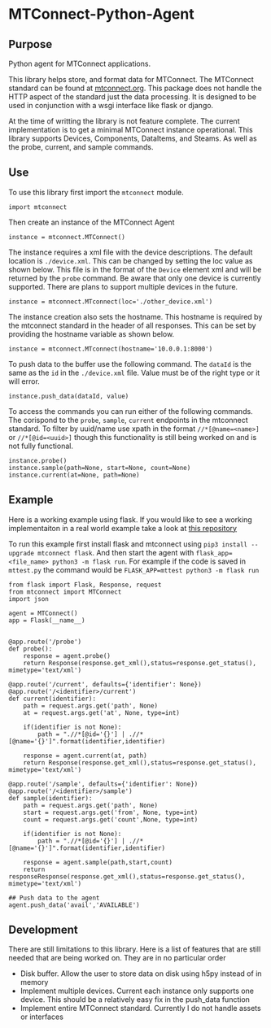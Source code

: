 # MTConnect-Python-Agent
## Purpose
Python agent for MTConnect applications.

This library helps store, and format data for MTConnect. The MTConnect standard can be found at [mtconnect.org](https://www.mtconnect.org). This package does not handle the HTTP aspect of the standard just the data processing. It is designed to be used in conjunction with a wsgi interface like flask or django.

At the time of writting the library is not feature complete. The current implementation is to get a minimal MTConnect instance operational. This library supports Devices, Components, DataItems, and Steams. As well as the probe, current, and sample commands.

## Use
To use this library first import the `mtconnect` module.

```
import mtconnect
```

Then create an instance of the MTConnect Agent

```
instance = mtconnect.MTConnect()
```


The instance requires a xml file with the device descriptions. The default location is `./device.xml`. This can be changed by setting the loc value as shown below. This file is in the format of the `Device` element xml and will be returned by the `probe` command. Be aware that only one device is currently supported. There are plans to support multiple devices in the future.

```
instance = mtconnect.MTconnect(loc='./other_device.xml')
```


The instance creation also sets the hostname. This hostname is required by the mtconnect standard in the header of all responses. This can be set by providing the hostname variable as shown below.

```
instance = mtconnect.MTconnect(hostname='10.0.0.1:8000')
```


To push data to the buffer use the following command. The `dataId` is the same as the `id` in the `./device.xml` file. Value must be of the right type or it will error.
```
instance.push_data(dataId, value)
```

To access the commands you can run either of the following commands. The corispond to the `probe`, `sample`, `current` endpoints in the mtconnect standard. To filter by uuid/name use xpath in the format `//*[@name=<name>]` or `//*[@id=<uuid>]` though this functionality is still being worked on and is not fully functional.

```
instance.probe()
instance.sample(path=None, start=None, count=None)
instance.current(at=None, path=None)
```
## Example
Here is a working example using flask. If you would like to see a working implementaiton in a real world example take a look at [this repository](https://github.com/RPIForge/octoprint-companion)

To run this example first install flask and mtconnect using `pip3 install --upgrade mtconnect flask`. And then start the agent with `flask_app=<file_name> python3 -m flask run`. For example if the code is saved in `mttest.py` the command would be `FLASK_APP=mttest python3 -m flask run`

```
from flask import Flask, Response, request
from mtconnect import MTConnect
import json

agent = MTConnect()
app = Flask(__name__)


@app.route('/probe')
def probe():
    response = agent.probe()
    return Response(response.get_xml(),status=response.get_status(), mimetype='text/xml')

@app.route('/current', defaults={'identifier': None})
@app.route('/<identifier>/current')
def current(identifier):
    path = request.args.get('path', None)
    at = request.args.get('at', None, type=int)

    if(identifier is not None):
        path = ".//*[@id='{}'] | .//*[@name='{}']".format(identifier,identifier)

    response = agent.current(at, path)
    return Response(response.get_xml(),status=response.get_status(), mimetype='text/xml')

@app.route('/sample', defaults={'identifier': None})
@app.route('/<identifier>/sample')
def sample(identifier):
    path = request.args.get('path', None)
    start = request.args.get('from', None, type=int)
    count = request.args.get('count',None, type=int)

    if(identifier is not None):
        path = ".//*[@id='{}'] | .//*[@name='{}']".format(identifier,identifier)

    response = agent.sample(path,start,count)
    return responseResponse(response.get_xml(),status=response.get_status(), mimetype='text/xml')
    
## Push data to the agent
agent.push_data('avail','AVAILABLE')
```

## Development

There are still limitations to this library. Here is a list of features that are still needed that are being worked on. They are in no particular order

* Disk buffer. Allow the user to store data on disk using h5py instead of in memory
* Implement multiple devices. Current each instance only supports one device. This should be a relatively easy fix in the push_data function
* Implement entire MTConnect standard. Currently I do not handle assets or interfaces
